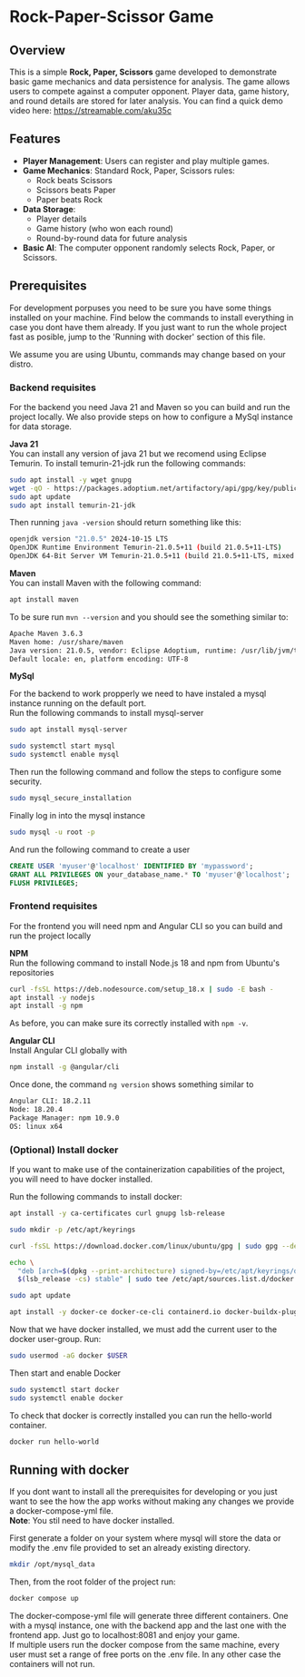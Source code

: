 Rock-Paper-Scissor Game
=========================

## Overview
This is a simple **Rock, Paper, Scissors** game developed to demonstrate basic game mechanics and data persistence for analysis. The game allows users to compete against a computer opponent. Player data, game history, and round details are stored for later analysis.
You can find a quick demo video here: https://streamable.com/aku35c

## Features
- **Player Management**: Users can register and play multiple games.
- **Game Mechanics**: Standard Rock, Paper, Scissors rules:
  - Rock beats Scissors
  - Scissors beats Paper
  - Paper beats Rock
- **Data Storage**: 
  - Player details
  - Game history (who won each round)
  - Round-by-round data for future analysis
- **Basic AI**: The computer opponent randomly selects Rock, Paper, or Scissors.

## Prerequisites  
For development porpuses you need to be sure you have some things installed on your machine. Find below the commands to install everything in case you dont have them already. If you just want to run the whole project fast as posible, jump to the 'Running with docker' section of this file.

We assume you are using Ubuntu, commands may change based on your distro.

### Backend requisites
For the backend you need Java 21 and Maven so you can build and run the project locally. We also provide steps on how to configure a MySql instance for data storage.

**Java 21**  
 You can install any version of java 21 but we recomend using Eclipse Temurin. To install temurin-21-jdk run the following commands:  
 ```bash
 sudo apt install -y wget gnupg
 wget -qO - https://packages.adoptium.net/artifactory/api/gpg/key/public | sudo gpg --dearmor -o /usr/share/keyrings/adoptium.gpg
 sudo apt update
 sudo apt install temurin-21-jdk
 ```
 Then running `java -version` should return something like this:  
 ```bash
 openjdk version "21.0.5" 2024-10-15 LTS
 OpenJDK Runtime Environment Temurin-21.0.5+11 (build 21.0.5+11-LTS)
 OpenJDK 64-Bit Server VM Temurin-21.0.5+11 (build 21.0.5+11-LTS, mixed mode, sharing)
 ```

**Maven**  
You can install Maven with the following command:  
```bash
apt install maven
```
To be sure run `mvn --version` and you should see the something similar to:
```bash
Apache Maven 3.6.3
Maven home: /usr/share/maven
Java version: 21.0.5, vendor: Eclipse Adoptium, runtime: /usr/lib/jvm/temurin-21-jdk-amd64
Default locale: en, platform encoding: UTF-8
```

**MySql**

For the backend to work propperly we need to have instaled a mysql instance running on the default port.  
Run the following commands to install mysql-server
```bash
sudo apt install mysql-server

sudo systemctl start mysql
sudo systemctl enable mysql
```
Then run the following command and follow the steps to configure some security.
```bash
sudo mysql_secure_installation
```
Finally log in into the mysql instance
```bash
sudo mysql -u root -p
```
And run the following command to create a user
```sql
CREATE USER 'myuser'@'localhost' IDENTIFIED BY 'mypassword';
GRANT ALL PRIVILEGES ON your_database_name.* TO 'myuser'@'localhost';
FLUSH PRIVILEGES;
```

### Frontend requisites  

For the frontend  you will need npm and Angular CLI so you can build and run the project locally

**NPM**  
Run the following command to install Node.js 18 and npm from Ubuntu's repositories
```bash
curl -fsSL https://deb.nodesource.com/setup_18.x | sudo -E bash -
apt install -y nodejs 
apt install -g npm
```
As before, you can make sure its correctly installed with `npm -v`.

**Angular CLI**  
Install Angular CLI globally with
```bash
npm install -g @angular/cli
```
Once done, the command `ng version` shows something similar to
```bash
Angular CLI: 18.2.11
Node: 18.20.4
Package Manager: npm 10.9.0
OS: linux x64
```

### (Optional) Install docker  

If you want to make use of the containerization capabilities of the project, you will need to have docker installed.

Run the following commands to install docker:
```bash
apt install -y ca-certificates curl gnupg lsb-release

sudo mkdir -p /etc/apt/keyrings

curl -fsSL https://download.docker.com/linux/ubuntu/gpg | sudo gpg --dearmor -o /etc/apt/keyrings/docker.gpg

echo \
  "deb [arch=$(dpkg --print-architecture) signed-by=/etc/apt/keyrings/docker.gpg] https://download.docker.com/linux/ubuntu \
  $(lsb_release -cs) stable" | sudo tee /etc/apt/sources.list.d/docker.list > /dev/null

sudo apt update

apt install -y docker-ce docker-ce-cli containerd.io docker-buildx-plugin docker-compose-plugin
```

Now that we have docker installed, we must add the current user to the docker user-group. 
Run:
```bash
sudo usermod -aG docker $USER
```
Then start and enable Docker
```bash
sudo systemctl start docker
sudo systemctl enable docker
```
To check that docker is correctly installed you can run the hello-world container.
```bash
docker run hello-world
```

## Running with docker

If you dont want to install all the prerequisites for developing or you just want to see the how the app works without making any changes we provide a docker-compose-yml file.  
**Note**: You stil need to have docker installed.  

First generate a folder on your system where mysql will store the data or modify the .env file provided to set an already existing directory.
```bash
mkdir /opt/mysql_data
```
Then, from the root folder of the project run:
```bash
docker compose up
```
The docker-compose-yml file will generate three different containers. One with a mysql instance, one with the backend app and the last one with the frontend app.
Just go to localhost:8081 and enjoy your game.  
If multiple users run  the docker compose from the same machine, every user must set a range of free ports on the .env file. In any other case the containers will not run.
